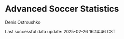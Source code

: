 # Advanced Soccer Statistics
Denis Ostroushko

<!-- gfm -->

Last successful data update: 2025-02-26 16:14:46 CST
